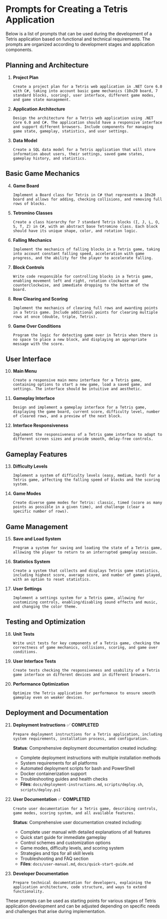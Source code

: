 # Prompts for Creating a Tetris Application

Below is a list of prompts that can be used during the development of a Tetris application based on functional and technical requirements. The prompts are organized according to development stages and application components.

## Planning and Architecture

1. **Project Plan**
   ```
   Create a project plan for a Tetris web application in .NET Core 6.0 with C#, taking into account basic game mechanics (10x20 board, 7 standard blocks, scoring), user interface, different game modes, and game state management.
   ```

2. **Application Architecture**
   ```
   Design the architecture for a Tetris web application using .NET Core 6.0 and C#. The application should have a responsive interface and support different browsers. Include components for managing game state, gameplay, statistics, and user settings.
   ```

3. **Data Model**
   ```
   Create a SQL data model for a Tetris application that will store information about users, their settings, saved game states, gameplay history, and statistics.
   ```

## Basic Game Mechanics

4. **Game Board**
   ```
   Implement a Board class for Tetris in C# that represents a 10x20 board and allows for adding, checking collisions, and removing full rows of blocks.
   ```

5. **Tetromino Classes**
   ```
   Create a class hierarchy for 7 standard Tetris blocks (I, J, L, O, S, T, Z) in C#, with an abstract base Tetromino class. Each block should have its unique shape, color, and rotation logic.
   ```

6. **Falling Mechanics**
   ```
   Implement the mechanics of falling blocks in a Tetris game, taking into account constant falling speed, acceleration with game progress, and the ability for the player to accelerate falling.
   ```

7. **Block Controls**
   ```
   Write code responsible for controlling blocks in a Tetris game, enabling movement left and right, rotation clockwise and counterclockwise, and immediate dropping to the bottom of the board.
   ```

8. **Row Clearing and Scoring**
   ```
   Implement the mechanics of clearing full rows and awarding points in a Tetris game. Include additional points for clearing multiple rows at once (double, triple, Tetris).
   ```

9. **Game Over Conditions**
   ```
   Program the logic for detecting game over in Tetris when there is no space to place a new block, and displaying an appropriate message with the score.
   ```

## User Interface

10. **Main Menu**
    ```
    Create a responsive main menu interface for a Tetris game, containing options to start a new game, load a saved game, and settings. The interface should be intuitive and aesthetic.
    ```

11. **Gameplay Interface**
    ```
    Design and implement a gameplay interface for a Tetris game, displaying the game board, current score, difficulty level, number of cleared rows, and a preview of the next block.
    ```

12. **Interface Responsiveness**
    ```
    Implement the responsiveness of a Tetris game interface to adapt to different screen sizes and provide smooth, delay-free controls.
    ```

## Gameplay Features

13. **Difficulty Levels**
    ```
    Implement a system of difficulty levels (easy, medium, hard) for a Tetris game, affecting the falling speed of blocks and the scoring system.
    ```

14. **Game Modes**
    ```
    Create diverse game modes for Tetris: classic, timed (score as many points as possible in a given time), and challenge (clear a specific number of rows).
    ```

## Game Management

15. **Save and Load System**
    ```
    Program a system for saving and loading the state of a Tetris game, allowing the player to return to an interrupted gameplay session.
    ```

16. **Statistics System**
    ```
    Create a system that collects and displays Tetris game statistics, including highest score, average score, and number of games played, with an option to reset statistics.
    ```

17. **User Settings**
    ```
    Implement a settings system for a Tetris game, allowing for customizing controls, enabling/disabling sound effects and music, and changing the color theme.
    ```

## Testing and Optimization

18. **Unit Tests**
    ```
    Write unit tests for key components of a Tetris game, checking the correctness of game mechanics, collisions, scoring, and game over conditions.
    ```

19. **User Interface Tests**
    ```
    Create tests checking the responsiveness and usability of a Tetris game interface on different devices and in different browsers.
    ```

20. **Performance Optimization**
    ```
    Optimize the Tetris application for performance to ensure smooth gameplay even on weaker devices.
    ```

## Deployment and Documentation

21. **Deployment Instructions** ✅ **COMPLETED**
    ```
    Prepare deployment instructions for a Tetris application, including system requirements, installation process, and configuration.
    ```
    **Status**: Comprehensive deployment documentation created including:
    - Complete deployment instructions with multiple installation methods
    - System requirements for all platforms
    - Automated deployment scripts for bash and PowerShell
    - Docker containerization support
    - Troubleshooting guides and health checks
    - **Files**: `docs/deployment-instructions.md`, `scripts/deploy.sh`, `scripts/deploy.ps1`

22. **User Documentation** ✅ **COMPLETED**
    ```
    Create user documentation for a Tetris game, describing controls, game modes, scoring system, and all available features.
    ```
    **Status**: Comprehensive user documentation created including:
    - Complete user manual with detailed explanations of all features
    - Quick start guide for immediate gameplay
    - Control schemes and customization options
    - Game modes, difficulty levels, and scoring system
    - Strategies and tips for all skill levels
    - Troubleshooting and FAQ section
    - **Files**: `docs/user-manual.md`, `docs/quick-start-guide.md`

23. **Developer Documentation**
    ```
    Prepare technical documentation for developers, explaining the application architecture, code structure, and ways to extend functionality.
    ```

These prompts can be used as starting points for various stages of Tetris application development and can be adjusted depending on specific needs and challenges that arise during implementation.
